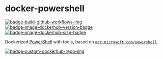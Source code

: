 # docker-powershell

[![badge-build-github-workflows-img][]][badge-build-github-workflows-src] [![badge-image-dockerhub-version-badge][]][badge-image-dockerhub-tags-src] [![badge-image-dockerhub-size-badge][]][badge-image-dockerhub-tags-src]

[badge-build-github-workflows-img]: https://github.com/joeltimothyoh/docker-powershell/actions/workflows/build.yml/badge.svg
[badge-build-github-workflows-src]: https://github.com/joeltimothyoh/docker-powershell/actions/workflows/build.yml
[badge-image-dockerhub-src]: https://hub.docker.com/r/joeltimothyoh/powershell
[badge-image-dockerhub-tags-src]: https://hub.docker.com/r/joeltimothyoh/powershell/tags
[badge-image-dockerhub-version-badge]: https://img.shields.io/docker/v/joeltimothyoh/powershell/latest?label=v<tag>&style=flat-square
[badge-image-dockerhub-size-badge]: https://img.shields.io/docker/image-size/joeltimothyoh/powershell/latest?style=flat-square
[badge-custom-dockerhub-repo-img]: https://img.shields.io/badge/docker%20hub-joeltimothyoh/powershell-blue.svg?logo=docker&logoColor=2596EC&color=29405B&label=&labelColor=&style=popout-square

Dockerized [PowerShell](https://github.com/PowerShell/PowerShell#-powershell) with tools, based on [`mcr.microsoft.com/powershell`](https://hub.docker.com/_/microsoft-powershell).

[![badge-custom-dockerhub-repo-img][]][badge-image-dockerhub-src]
